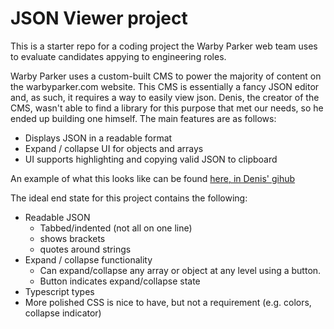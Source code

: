 # JSON Viewer project
This is a starter repo for a coding project the Warby Parker web team uses to evaluate candidates appying to engineering roles.

Warby Parker uses a custom-built CMS to power the majority of content on the warbyparker.com website. This CMS is essentially a fancy JSON editor and, as such, it requires a way to easily view json. Denis, the creator of the CMS, wasn't able to find a library for this purpose that met our needs, so he ended up building one himself. The main features are as follows:
* Displays JSON in a readable format
* Expand / collapse UI for objects and arrays
* UI supports highlighting and copying valid JSON to clipboard

An example of what this looks like can be found [here, in Denis' gihub](https://denis-nikolayev-warby.github.io/)

The ideal end state for this project contains the following:
* Readable JSON
  * Tabbed/indented (not all on one line)
  * shows brackets
  * quotes around strings
* Expand / collapse functionality
  * Can expand/collapse any array or object at any level using a button.
  * Button indicates expand/collapse state
* Typescript types
* More polished CSS is nice to have, but not a requirement (e.g. colors, collapse indicator)